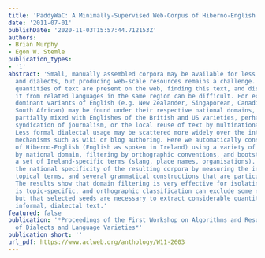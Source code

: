 ```yaml
---
title: 'PaddyWaC: A Minimally-Supervised Web-Corpus of Hiberno-English'
date: '2011-07-01'
publishDate: '2020-11-03T15:57:44.712153Z'
authors:
- Brian Murphy
- Egon W. Stemle
publication_types:
- '1'
abstract: 'Small, manually assembled corpora may be available for less dominant languages
  and dialects, but producing web-scale resources remains a challenge. Even when considerable
  quantities of text are present on the web, finding this text, and distinguishing
  it from related languages in the same region can be difficult. For example less
  dominant variants of English (e.g. New Zealander, Singaporean, Canadian, Irish,
  South African) may be found under their respective national domains, but will be
  partially mixed with Englishes of the British and US varieties, perhaps through
  syndication of journalism, or the local reuse of text by multinational companies.
  Less formal dialectal usage may be scattered more widely over the internet through
  mechanisms such as wiki or blog authoring. Here we automatically construct a corpus
  of Hiberno-English (English as spoken in Ireland) using a variety of methods: filtering
  by national domain, filtering by orthographic conventions, and bootstrapping from
  a set of Ireland-specific terms (slang, place names, organisations). We evaluate
  the national specificity of the resulting corpora by measuring the incidence of
  topical terms, and several grammatical constructions that are particular to Hiberno-English.
  The results show that domain filtering is very effective for isolating text that
  is topic-specific, and orthographic classification can exclude some non-Irish texts,
  but that selected seeds are necessary to extract considerable quantities of more
  informal, dialectal text.'
featured: false
publication: '*Proceedings of the First Workshop on Algorithms and Resources for Modelling
  of Dialects and Language Varieties*'
publication_short: ''
url_pdf: https://www.aclweb.org/anthology/W11-2603
---
```


